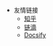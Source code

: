<!-- _navbar.md -->

* 友情链接
  * [知乎](https://www.zhihu.com/people/yuan-ling-51-66)
  * [链滴](https://ld246.com/member/cttmayi)
  * [Docsify](https://docsify.js.org/#/)


